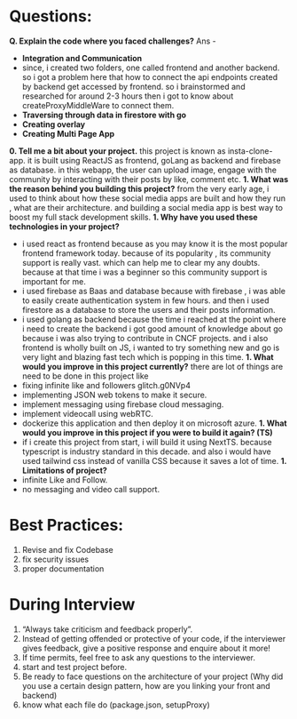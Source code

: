 # Questions:
**Q. Explain the code where you faced challenges?**
Ans - 
- **Integration and Communication**
- since, i created two folders, one called frontend and another backend. so i got a problem here that how to connect the api endpoints created by backend get accessed by frontend. so i brainstormed and researched for around 2-3 hours then i got to know about createProxyMiddleWare to connect them.
- **Traversing through data in firestore with go**
-  **Creating overlay**
- **Creating Multi Page App**

**0. Tell me a bit about your project.**
this project is known as insta-clone-app. it is built using ReactJS as frontend, goLang as backend and firebase as database. in this webapp, the user can upload image, engage with the community by interacting with their posts by like, comment etc. 
**1. What was the reason behind you building this project?**
from the very early age, i used to think about how these social media apps are built and how they run , what are their architecture. and building a social media app is best way to boost my full stack development skills.
**1. Why have you used these technologies in your project?**
- i used react as frontend because as you may know it is the most popular frontend framework today. because of its popularity , its community support is really vast. which can help me to clear my any doubts. because at that time i was a beginner so this community support is important for me.
- i used firebase as Baas and database because with firebase , i was able to easily create authentication system in few hours. and then i used firestore as a database to store the users and their posts information.
- i used golang as backend because the time i reached at the point where i need to create the backend i got good amount of knowledge about go because i was also trying to contribute in CNCF projects. and i also frontend is wholly built on JS, i wanted to try something new and go is very light and blazing fast tech which is popping in this time.
**1. What would you improve in this project currently?**
there are lot of things are need to be done in this project like 
- fixing infinite like and followers glitch.g0NVp4
- implementing JSON web tokens to make it secure.
- implement messaging using firebase cloud messaging.
- implement videocall using webRTC.
- dockerize this application and then deploy it on microsoft azure.
**1. What would you improve in this project if you were to build it again? (TS)**
- if i create this project from start, i will build it using NextTS. because typescript is industry standard in this decade. and also i would have used tailwind css instead of vanilla CSS because it saves a lot of time.
**1. Limitations of project?**
- infinite Like and Follow.
- no messaging and video call support.
# Best Practices:
1. Revise and fix Codebase
2. fix security issues
3. proper documentation

# During Interview
1. “Always take criticism and feedback properly”.
2. Instead of getting offended or protective of your code, if the interviewer gives feedback, give a positive response and enquire about it more!
3. If time permits, feel free to ask any questions to the interviewer.
4. start and test project before.
5. Be ready to face questions on the architecture of your project (Why did you use a certain design pattern, how are you linking your front and backend)
3. know what each file do (package.json, setupProxy)